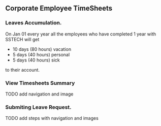Corporate Employee TimeSheets  
-------- 


### Leaves Accumulation.
On Jan 01 every year all the employees who have completed 1 year with SSTECH will get 
- 10 days (80 hours) vacation
- 5 days (40 hours) personal
- 5 days (40 hours) sick   

to their account.
### View Timesheets Summary
TODO add navigation and image

### Submiting Leave Request.

TODO add steps with navigation and images






 





